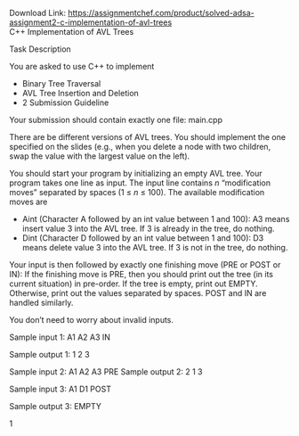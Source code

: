 Download Link: https://assignmentchef.com/product/solved-adsa-assignment2-c-implementation-of-avl-trees
<br>
C++ Implementation of AVL Trees

Task Description

You are asked to use C++ to implement

<ul>

 <li>Binary Tree Traversal</li>

 <li>AVL Tree Insertion and Deletion</li>

 <li>2           Submission Guideline</li>

</ul>

Your submission should contain exactly one file: main.cpp

There are be different versions of AVL trees. You should implement the one specified on the slides (e.g., when you delete a node with two children, swap the value with the largest value on the left).

You should start your program by initializing an empty AVL tree. Your program takes one line as input. The input line contains <em>n </em>“modification moves” separated by spaces (1 ≤ <em>n </em>≤ 100). The available modification moves are

<ul>

 <li>Aint (Character A followed by an int value between 1 and 100): A3 means insert value 3 into the AVL tree. If 3 is already in the tree, do nothing.</li>

 <li>Dint (Character D followed by an int value between 1 and 100): D3 means delete value 3 into the AVL tree. If 3 is not in the tree, do nothing.</li>

</ul>

Your input is then followed by exactly one finishing move (PRE or POST or IN): If the finishing move is PRE, then you should print out the tree (in its current situation) in pre-order. If the tree is empty, print out EMPTY. Otherwise, print out the values separated by spaces. POST and IN are handled similarly.

You don’t need to worry about invalid inputs.

Sample input 1: A1 A2 A3 IN

Sample output 1: 1 2 3

Sample input 2: A1 A2 A3 PRE Sample output 2: 2 1 3

Sample input 3: A1 D1 POST

Sample output 3: EMPTY

1